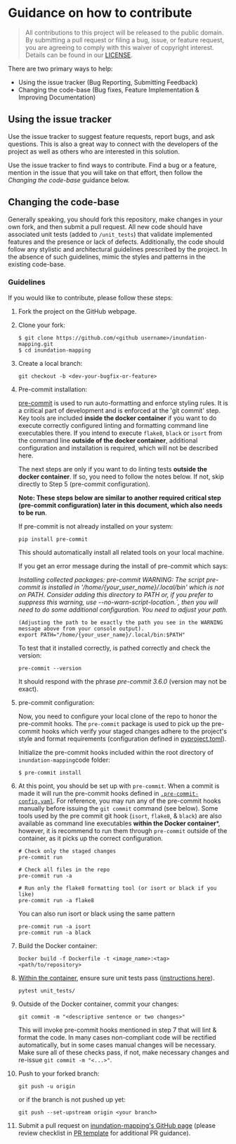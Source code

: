 # Guidance on how to contribute

> All contributions to this project will be released to the public domain.
> By submitting a pull request or filing a bug, issue, or
> feature request, you are agreeing to comply with this waiver of copyright interest.
> Details can be found in our [LICENSE](LICENSE).


There are two primary ways to help:
 - Using the issue tracker (Bug Reporting, Submitting Feedback)
 - Changing the code-base (Bug fixes, Feature Implementation & Improving Documentation)


## Using the issue tracker

Use the issue tracker to suggest feature requests, report bugs, and ask questions.
This is also a great way to connect with the developers of the project as well
as others who are interested in this solution.

Use the issue tracker to find ways to contribute. Find a bug or a feature, mention in
the issue that you will take on that effort, then follow the _Changing the code-base_
guidance below.


## Changing the code-base

Generally speaking, you should fork this repository, make changes in your
own fork, and then submit a pull request. All new code should have associated
unit tests (added to `/unit_tests`) that validate implemented features and the presence or lack of defects.
Additionally, the code should follow any stylistic and architectural guidelines
prescribed by the project. In the absence of such guidelines, mimic the styles
and patterns in the existing code-base.

### Guidelines

If you would like to contribute, please follow these steps:

1. Fork the project on the GitHub webpage.
2. Clone your fork:
    ```
    $ git clone https://github.com/<github username>/inundation-mapping.git
    $ cd inundation-mapping
    ```
3. Create a local branch:
    ```
    git checkout -b <dev-your-bugfix-or-feature>
    ```
4. Pre-commit installation:

   [pre-commit](https://pre-commit.com/) is used to run auto-formatting and enforce styling rules.
   It is a critical part of development and is enforced at the 'git commit' step. Key tools are included **inside the docker container** if you want to do execute correctly configured linting and formatting command line executables there. If you intend to execute `flake8`, `black` or `isort` from the command line **outside of the docker container**, additional configuration and installation is required, which will not be described here.

   The next steps are only if you want to do linting tests **outside the docker container**. If so, you need to follow the notes below. If not, skip directly to Step 5 (pre-commit configuration).
   
   **Note: These steps below are similar to another required critical step (pre-commit configuration) later in this document, which also needs to be run**.

   If pre-commit is not already installed on your system:
   ```
   pip install pre-commit
   ```
   This should automatically install all related tools on your local machine.
   
   If you get an error message during the install of pre-commit which says:
   
   *Installing collected packages: pre-commit
       WARNING: The script pre-commit is installed in '/home/{your_user_name}/.local/bin' which is not on PATH.
       Consider adding this directory to PATH or, if you prefer to suppress this warning, use --no-warn-script-location.`,
   then you will need to do some additional configuration. You need to adjust your path.*
   ```
   (Adjusting the path to be exactly the path you see in the WARNING message above from your console output).
   export PATH="/home/{your_user_name}/.local/bin:$PATH"
   ```
   To test that it installed correctly, is pathed correctly and check the version:
   ```
   pre-commit --version
   ```
   It should respond with the phrase *pre-commit 3.6.0* (version may not be exact).


5. pre-commit configuration:
   
   Now, you need to configure your local clone of the repo to honor the pre-commit hooks.
   The `pre-commit` package is used to pick up the pre-commit hooks which verify your staged changes adhere to the project's style and format requirements (configuration defined in [pyproject.toml](/pyproject.toml)).

   Initialize the pre-commit hooks included within the root directory of `inundation-mapping`code folder:
    ```
    $ pre-commit install
    ```
    
6. At this point, you should be set up with `pre-commit`. When a commit is made it will run the pre-commit hooks defined in [`.pre-commit-config.yaml`](.pre-commit-config.yaml). For reference, you may run any of the pre-commit hooks manually before issuing the `git commit` command (see below). Some tools used by the pre commit git hook (`isort`, `flake8`, & `black`) are also available as command line executables **within the Docker container***, however, it is recommend to run them through `pre-commit` outside of the container, as it picks up the correct configuration.

   ```
   # Check only the staged changes
   pre-commit run

   # Check all files in the repo
   pre-commit run -a

   # Run only the flake8 formatting tool (or isort or black if you like)
   pre-commit run -a flake8
   ```
   You can also run isort or black using the same pattern
   ```
   pre-commit run -a isort
   pre-commit run -a black
   ```
7. Build the Docker container:
    ```
    Docker build -f Dockerfile -t <image_name>:<tag> <path/to/repository>
    ```
 
8.  [Within the container](README.md#startrun-the-docker-container), ensure sure unit tests pass ([instructions here](/unit_tests/README.md)).
    ```
    pytest unit_tests/
    ```

9. Outside of the Docker container, commit your changes:
    ```
    git commit -m "<descriptive sentence or two changes>"
    ```
    This will invoke pre-commit hooks mentioned in step 7 that will lint & format the code. In many cases non-compliant code will be rectified automatically, but in some cases manual changes will be necessary. Make sure all of these checks pass, if not, make necessary changes and re-issue `git commit -m "<...>"`.
   
10. Push to your forked branch:
    ```
    git push -u origin
    ```
    or if the branch is not pushed up yet:
    ```
    git push --set-upstream origin <your branch>
    ```

11. Submit a pull request on [inundation-mapping's GitHub page](https://github.com/NOAA-OWP/inundation-mapping) (please review checklist in [PR template](/.github/PULL_REQUEST_TEMPLATE.md) for additional PR guidance).
   
